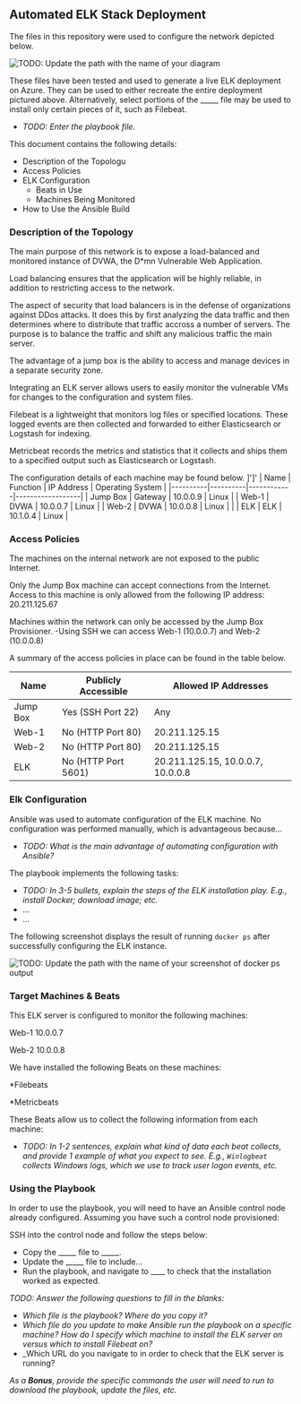 ## Automated ELK Stack Deployment

The files in this repository were used to configure the network depicted below.

![TODO: Update the path with the name of your diagram](Images/diagram_filename.png)

These files have been tested and used to generate a live ELK deployment on Azure. They can be used to either recreate the entire deployment pictured above. Alternatively, select portions of the _____ file may be used to install only certain pieces of it, such as Filebeat.

  - _TODO: Enter the playbook file._

This document contains the following details:
- Description of the Topologu
- Access Policies
- ELK Configuration
  - Beats in Use
  - Machines Being Monitored
- How to Use the Ansible Build


### Description of the Topology

The main purpose of this network is to expose a load-balanced and monitored instance of DVWA, the D*mn Vulnerable Web Application.

Load balancing ensures that the application will be highly reliable, in addition to restricting access to the network.

The aspect of security that load balancers is in the defense of organizations against DDos attacks. It does this by first analyzing the data traffic and then determines where to distribute that traffic accross a number of servers. The purpose is to balance the traffic and shift any malicious traffic the main server.

The advantage of a jump box is the ability to access and manage devices in a separate security zone.

Integrating an ELK server allows users to easily monitor the vulnerable VMs for changes to the configuration and system files.

Filebeat is a lightweight that monitors log files or specified locations. These logged events are then collected and forwarded to either Elasticsearch or Logstash for indexing. 

Metricbeat records the metrics and statistics that it collects and ships them to a specified output such as Elasticsearch or Logstash.

The configuration details of each machine may be found below.
]']'
| Name     | Function | IP Address | Operating System |
|----------|----------|------------|------------------|
| Jump Box | Gateway  | 10.0.0.9   | Linux            |
| Web-1    | DVWA     | 10.0.0.7   | Linux            |
| Web-2    | DVWA     | 10.0.0.8   | Linux            |                  |
| ELK      | ELK      | 10.1.0.4   | Linux            |

### Access Policies

The machines on the internal network are not exposed to the public Internet. 

Only the Jump Box machine can accept connections from the Internet. Access to this machine is only allowed from the following IP address:
20.211.125.67

Machines within the network can only be accessed by the Jump Box Provisioner.
-Using SSH we can access Web-1 (10.0.0.7) and Web-2 (10.0.0.8)  

A summary of the access policies in place can be found in the table below.

| Name     | Publicly Accessible |      Allowed IP Addresses         |
|----------|---------------------|-----------------------------------|
| Jump Box | Yes (SSH Port 22)   | Any                               |
| Web-1    | No (HTTP Port 80)   | 20.211.125.15                     |
| Web-2    | No (HTTP Port 80)   | 20.211.125.15                     |
| ELK      | No (HTTP Port 5601) | 20.211.125.15, 10.0.0.7, 10.0.0.8 |

### Elk Configuration

Ansible was used to automate configuration of the ELK machine. No configuration was performed manually, which is advantageous because...
- _TODO: What is the main advantage of automating configuration with Ansible?_

The playbook implements the following tasks:
- _TODO: In 3-5 bullets, explain the steps of the ELK installation play. E.g., install Docker; download image; etc._
- ...
- ...

The following screenshot displays the result of running `docker ps` after successfully configuring the ELK instance.

![TODO: Update the path with the name of your screenshot of docker ps output](Images/docker_ps_output.png)

### Target Machines & Beats
This ELK server is configured to monitor the following machines:
  
Web-1 10.0.0.7

Web-2 10.0.0.8


We have installed the following Beats on these machines:

*Filebeats

*Metricbeats

These Beats allow us to collect the following information from each machine:
- _TODO: In 1-2 sentences, explain what kind of data each beat collects, and provide 1 example of what you expect to see. E.g., `Winlogbeat` collects Windows logs, which we use to track user logon events, etc._

### Using the Playbook
In order to use the playbook, you will need to have an Ansible control node already configured. Assuming you have such a control node provisioned: 

SSH into the control node and follow the steps below:
- Copy the _____ file to _____.
- Update the _____ file to include...
- Run the playbook, and navigate to ____ to check that the installation worked as expected.

_TODO: Answer the following questions to fill in the blanks:_
- _Which file is the playbook? Where do you copy it?_
- _Which file do you update to make Ansible run the playbook on a specific machine? How do I specify which machine to install the ELK server on versus which to install Filebeat on?_
- _Which URL do you navigate to in order to check that the ELK server is running?

_As a **Bonus**, provide the specific commands the user will need to run to download the playbook, update the files, etc._
